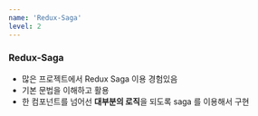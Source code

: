 ```yaml
---
name: 'Redux-Saga'
level: 2
---
```


### Redux-Saga

- 많은 프로젝트에서 Redux Saga 이용 경험있음
- 기본 문법을 이해하고 활용 
- 한 컴포넌트를 넘어선 **대부분의 로직**을 되도록 saga 를 이용해서 구현